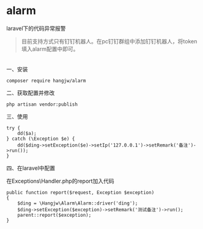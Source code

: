 # alarm
laravel下的代码异常报警

>目前支持方式只有钉钉机器人。在pc钉钉群组中添加钉钉机器人，将token填入alarm配置中即可。
######
一、安装
```
composer require hangjw/alarm
```

二、获取配置并修改
```
php artisan vendor:publish
```

三、使用
```
try {
    dd($a);
} catch (\Exception $e) {
    dd($ding->setException($e)->setIp('127.0.0.1')->setRemark('备注')->run());
}
```


四、在laravel中配置

在Exceptions\Handler.php的report加入代码
```
public function report($request, Exception $exception)
{
    $ding = \Hangjw\Alarm\Alarm::driver('ding');
    $ding->setException($exception)->setRemark('测试备注')->run();
    parent::report($exception);
}
```